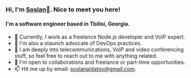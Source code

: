 ### Hi, I'm [Soslan](https://sptm.dev)👋. Nice to meet you here! 

#### I'm a software engineer based in Tbilisi, Georgia.

- 🔭 Currently, I work as a freelance Node.js developer and VoIP expert.
- 🔧 I'm also a staunch advocate of DevOps practices.
- 📳 I am deeply into telecommunications, VoIP and video conferencing stuff, so feel free to reach out to me with anything related.
- 👯 I'm open to collaborations and freelance or part-time opportunities.
- 📫 Hit me up by email: [soslanaldatov@gmail.com](mailto:soslanaldatov@gmail.com).

<!--
**sptmru/sptmru** is a ✨ _special_ ✨ repository because its `README.md` (this file) appears on your GitHub profile.

Here are some ideas to get you started:

- 🔭 I’m currently working on ...
- 🌱 I’m currently learning ...
- 👯 I’m looking to collaborate on ...
- 🤔 I’m looking for help with ...
- 💬 Ask me about ...
- 📫 How to reach me: ...
- 😄 Pronouns: ...
- ⚡ Fun fact: ...
-->
